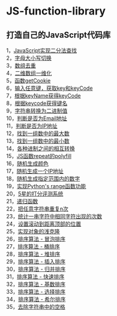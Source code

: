 # JS-function-library

## 打造自己的JavaScript代码库

1，[JavaScript实现二分法查找](binarySearch.js)  
2，[字母大小写切换](changeCase.js)  
3，[数组去重](deleteArrayRepeat.js)  
4，[二维数组一维化](flattened.js)  
5，[函数getCookie](getCookie.js)  
6，[输入任意键，获取key和keyCode](getKeyAndCode.js)  
7，[根据keyName获得keyCode](getKeyCode.js)  
8，[根据keycode获得键名](getKeyName.js)  
9，[字符串转换为二进制值](HexadecimalConversion.js)  
10，[判断是否为Email地址](isEmail.js)  
11，[判断是否为IP地址](isIP.js)  
12，[找到一组数中的最大数](maxNumber.js)  
13，[找到一组数中的最小数](minNumber.js)  
14，[各种进制之间的相互转换](numberTranslate.js)  
15，[JS函数repeat的polyfill](polyfill_repeat.js)  
16，[随机生成颜色](randomColor.js)  
17，[随机生成一个IP地址](randomIP.js)  
18，[随机生成指定范围内的数字](randomNumber.js)  
19，[实现Python's range函数功能](range.js)  
20，[5星的打分评测系统](rating.js)  
21，[递归函数](recursion.js)  
22，[把任意字符串重复n次](repeat.js)  
23，[统计一串字符中相同字符出现的次数](repeatCount.js)  
24，[设置滚动到距离顶部的位置](setScrollTo.js)  
25，[实现对象的浅克隆](shadowClone.js)  
26，[排序算法 - 冒泡排序](sorBubble.js)  
27，[排序算法 - 桶排序](sortBucket.js)  
28，[排序算法 - 堆排序](sortHeap.js)  
29，[排序算法 - 插入排序](sortInsertion.js)  
30，[排序算法 - 归并排序](sortMerge.js)  
31，[排序算法 - 快速排序](sortQuick.js)  
32，[排序算法 - 基数排序](sortRadix.js)  
33，[排序算法 - 选择排序](sortSelection.js)  
34，[排序算法 - 希尔排序](sortShell)  
35，[去除字符串中的空格](trim.js)